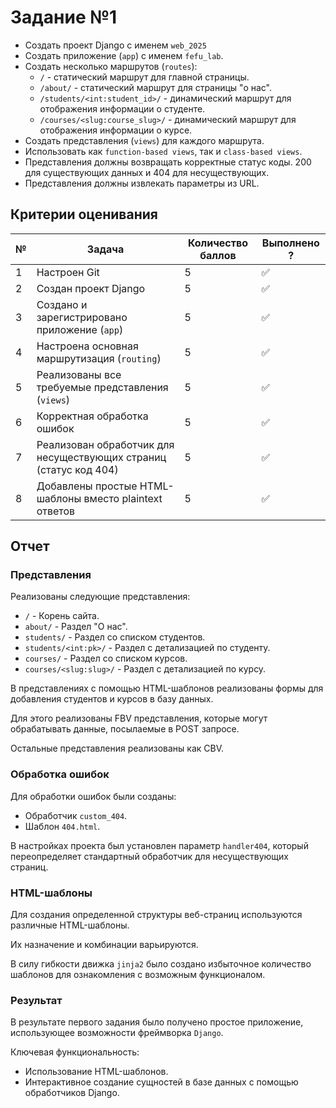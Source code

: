 # Задание №1

- Создать проект Django с именем `web_2025`
- Создать приложение (`app`) с именем `fefu_lab`.
- Создать несколько маршрутов (`routes`):
  - `/` - статический маршрут для главной страницы.
  - `/about/` - статический маршрут для страницы "о нас".
  - `/students/<int:student_id>/` - динамический маршрут для отображения информации о студенте.
  - `/courses/<slug:course_slug>/` - динамический маршрут для отображения информации о курсе.
- Создать представления (`views`) для каждого маршрута.
- Использовать как `function-based views`, так и `class-based views`.
- Представления должны возвращать корректные статус коды.
  200 для существующих данных и 404 для несуществующих.
- Представления должны извлекать параметры из URL.

## Критерии оценивания

| №   | Задача                                                            | Количество баллов | Выполнено ? |
| --- | ----------------------------------------------------------------- | ----------------- | ----------- |
| 1   | Настроен Git                                                      | 5                 | ✅          |
| 2   | Создан проект Django                                              | 5                 | ✅          |
| 3   | Создано и зарегистрировано приложение (`app`)                     | 5                 | ✅          |
| 4   | Настроена основная маршрутизация (`routing`)                      | 5                 | ✅          |
| 5   | Реализованы все требуемые представления (`views`)                 | 5                 | ✅          |
| 6   | Корректная обработка ошибок                                       | 5                 | ✅          |
| 7   | Реализован обработчик для несуществующих страниц (статус код 404) | 5                 | ✅          |
| 8   | Добавлены простые HTML-шаблоны вместо plaintext ответов           | 5                 | ✅          |

## Отчет

### Представления

Реализованы следующие представления:

- `/` - Корень сайта.
- `about/` - Раздел "О нас".
- `students/` - Раздел со списком студентов.
- `students/<int:pk>/` - Раздел с детализацией по студенту.
- `courses/` - Раздел со списком курсов.
- `courses/<slug:slug>/` - Раздел с детализацией по курсу.

В представлениях с помощью HTML-шаблонов реализованы формы
для добавления студентов и курсов в базу данных.

Для этого реализованы FBV представления, которые могут обрабатывать
данные, посылаемые в POST запросе.

Остальные представления реализованы как CBV.

### Обработка ошибок

Для обработки ошибок были созданы:

- Обработчик `custom_404`.
- Шаблон `404.html`.

В настройках проекта был установлен параметр `handler404`,
который переопределяет стандартный обработчик для несуществующих
страниц.

### HTML-шаблоны

Для создания определенной структуры веб-страниц используются
различные HTML-шаблоны.

Их назначение и комбинации варьируются.

В силу гибкости движка `jinja2` было создано избыточное количество
шаблонов для ознакомления с возможным функционалом.

### Результат

В результате первого задания было получено простое приложение,
использующее возможности фреймворка `Django`.

Ключевая функциональность:

- Использование HTML-шаблонов.
- Интерактивное создание сущностей в базе данных с помощью обработчиков Django.
